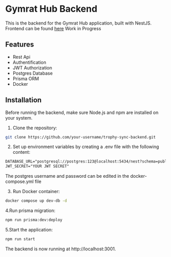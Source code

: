 # Gymrat Hub Backend

This is the backend for the Gymrat Hub application, built with NestJS.
Frontend can be found [here](https://github.com/pascalgrim/gymrat-hub-frontend)
Work in Progress

## Features

- Rest Api
- Authentification
- JWT Authorization
- Postgres Database
- Prisma ORM
- Docker

## Installation

Before running the backend, make sure Node.js and npm are installed on your system.

1. Clone the repository:

```bash
git clone https://github.com/your-username/trophy-sync-backend.git
```

2. Set up environment variables by creating a .env file with the following content:

```markdown
DATABASE_URL="postgresql://postgres:123@localhost:5434/nest?schema=public"
JWT_SECRET="YOUR JWT SECRET"
```

The postgres username and password can be edited in the docker-compose.yml file

3. Run Docker container:

```bash
docker compose up dev-db -d
```

4.Run prisma migration:

```bash
npm run prisma:dev:deploy
```

5.Start the application:

```bash
npm run start
```

The backend is now running at http://localhost:3001.
